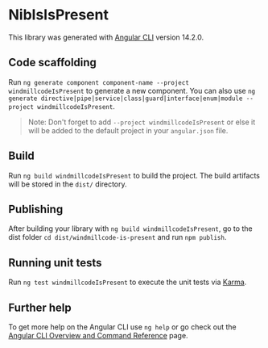# NiblsIsPresent

This library was generated with [Angular CLI](https://github.com/angular/angular-cli) version 14.2.0.

## Code scaffolding

Run `ng generate component component-name --project windmillcodeIsPresent` to generate a new component. You can also use `ng generate directive|pipe|service|class|guard|interface|enum|module --project windmillcodeIsPresent`.
> Note: Don't forget to add `--project windmillcodeIsPresent` or else it will be added to the default project in your `angular.json` file.

## Build

Run `ng build windmillcodeIsPresent` to build the project. The build artifacts will be stored in the `dist/` directory.

## Publishing

After building your library with `ng build windmillcodeIsPresent`, go to the dist folder `cd dist/windmillcode-is-present` and run `npm publish`.

## Running unit tests

Run `ng test windmillcodeIsPresent` to execute the unit tests via [Karma](https://karma-runner.github.io).

## Further help

To get more help on the Angular CLI use `ng help` or go check out the [Angular CLI Overview and Command Reference](https://angular.io/cli) page.
